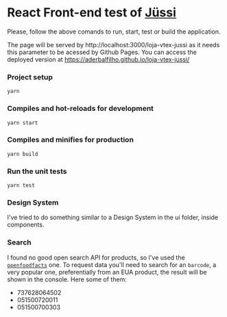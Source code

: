 # React Front-end test of [Jüssi](https://jussi.com.br/)

Please, follow the above comands to run, start, test or build the application.

The page will be served by http://localhost:3000/loja-vtex-jussi as it needs this parameter to be acessed by Github Pages. You can access the deployed version at https://aderbalfilho.github.io/loja-vtex-jussi/

### Project setup

```shell
yarn
```

### Compiles and hot-reloads for development

```shell
yarn start
```

### Compiles and minifies for production

```shell
yarn build
```

### Run the unit tests

```shell
yarn test
```

### Design System

I've tried to do something similar to a Design System in the ui folder, inside components.

### Search

I found no good open search API for products, so I've used the [`openfoodfacts`](https://world.openfoodfacts.org/data) one. To request data you'll need to search for an `barcode`, a very popular one, preferentially from an EUA product, the result will be shown in the console. Here some of them:

- 737628064502
- 051500720011
- 051500700303
